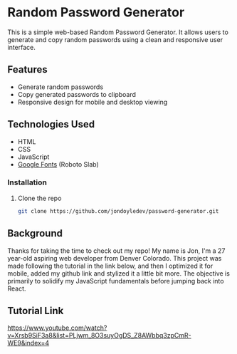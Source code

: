 # Random Password Generator

This is a simple web-based Random Password Generator. It allows users to generate and copy random passwords using a clean and responsive user interface.

## Features

- Generate random passwords
- Copy generated passwords to clipboard
- Responsive design for mobile and desktop viewing

## Technologies Used

- HTML
- CSS
- JavaScript
- [Google Fonts](https://fonts.google.com/) (Roboto Slab)

### Installation

1. Clone the repo
   ```sh
   git clone https://github.com/jondoyledev/password-generator.git

## Background

Thanks for taking the time to check out my repo! My name is Jon, I'm a 27 year-old aspiring web developer from Denver Colorado. This project was made following the tutorial in the link below, and then I optimized it for mobile, added my github link and stylized it a little bit more. The objective is primarily to solidify my JavaScript fundamentals before jumping back into React.

## Tutorial Link 

https://www.youtube.com/watch?v=Xrsb9SiF3a8&list=PLjwm_8O3suyOgDS_Z8AWbbq3zpCmR-WE9&index=4
